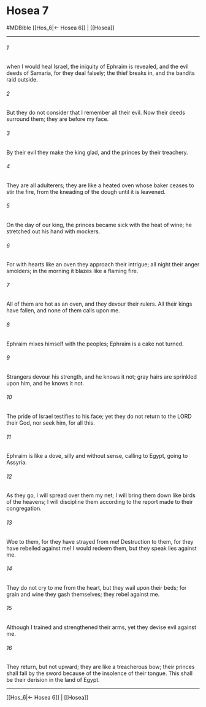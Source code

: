 # Hosea 7
#MDBible
[[Hos_6|← Hosea 6]] | [[Hosea]]

***

###### 1 

when I would heal Israel, the iniquity of Ephraim is revealed, and the evil deeds of Samaria, for they deal falsely; the thief breaks in, and the bandits raid outside. 

###### 2 

But they do not consider that I remember all their evil. Now their deeds surround them; they are before my face. 

###### 3 

By their evil they make the king glad, and the princes by their treachery. 

###### 4 

They are all adulterers; they are like a heated oven whose baker ceases to stir the fire, from the kneading of the dough until it is leavened. 

###### 5 

On the day of our king, the princes became sick with the heat of wine; he stretched out his hand with mockers. 

###### 6 

For with hearts like an oven they approach their intrigue; all night their anger smolders; in the morning it blazes like a flaming fire. 

###### 7 

All of them are hot as an oven, and they devour their rulers. All their kings have fallen, and none of them calls upon me. 

###### 8 

Ephraim mixes himself with the peoples; Ephraim is a cake not turned. 

###### 9 

Strangers devour his strength, and he knows it not; gray hairs are sprinkled upon him, and he knows it not. 

###### 10 

The pride of Israel testifies to his face; yet they do not return to the LORD their God, nor seek him, for all this. 

###### 11 

Ephraim is like a dove, silly and without sense, calling to Egypt, going to Assyria. 

###### 12 

As they go, I will spread over them my net; I will bring them down like birds of the heavens; I will discipline them according to the report made to their congregation. 

###### 13 

Woe to them, for they have strayed from me! Destruction to them, for they have rebelled against me! I would redeem them, but they speak lies against me. 

###### 14 

They do not cry to me from the heart, but they wail upon their beds; for grain and wine they gash themselves; they rebel against me. 

###### 15 

Although I trained and strengthened their arms, yet they devise evil against me. 

###### 16 

They return, but not upward; they are like a treacherous bow; their princes shall fall by the sword because of the insolence of their tongue. This shall be their derision in the land of Egypt. 

***

[[Hos_6|← Hosea 6]] | [[Hosea]]
